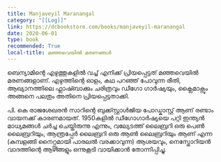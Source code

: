 ```yaml
---
title: Manjaveyil Maranangal
category: "[[Log]]"
link: https://dcbookstore.com/books/manjaveyil-maranangal
date: 2020-06-01
type: book
recommended: True
local-title: മഞ്ഞവെയിൽ മരണങ്ങൾ
---
```

ബെന്യാമിന്റെ എഴുത്തുകളിൽ വച്ച് എനിക്ക് പ്രിയപ്പെട്ടത് മഞ്ഞവെയിൽ മരണങ്ങളാണ്. എഴുത്തിന്റെ ഓളം, കഥ പറഞ്ഞ് പോവുന്ന രീതി, ആഖ്യാനത്തിലെ ഫ്ലാഷ്ബാക്കും ചരിത്രവും ഡീഗോ ഗാർഷ്യയും, ക്ലൈമാക്സും അങ്ങനെ പലതും അതിനെ പ്രിയപ്പെട്ടതാക്കി.

പി. കെ രാജശേഖരൻ സാറിന്റെ ബുക്ക്സ്റ്റാൾജിയ പോഡ്കാസ്റ്റ് ആണ് രണ്ടാം വായനക്ക് കാരണമായത്. 1950കളിൽ ഡീഗോഗാർഷ്യയെ പറ്റി ഇന്ത്യൻ മാധ്യമങ്ങൾ ചർച്ച ചെയ്തിരുന്നു എന്നും, വല്യേടത്ത് ലൈബ്രറി ഒരു പെൺ ലൈബ്രറിയും, ആന്ത്രപ്പേർ ലൈബ്രറി ഒരു ആൺ ലൈബ്രറിയും ആണ് എന്ന (കുമ്പളങ്ങി നൈറ്റ്സുമായി പാരലൽ വരക്കാവുന്ന) ആശയവും, നെസ്തോറിയൻ വാദത്തിന്റെ ആഴങ്ങളും ഒന്നുകൂടി വായിക്കാൻ തോന്നിപ്പിച്ചു.